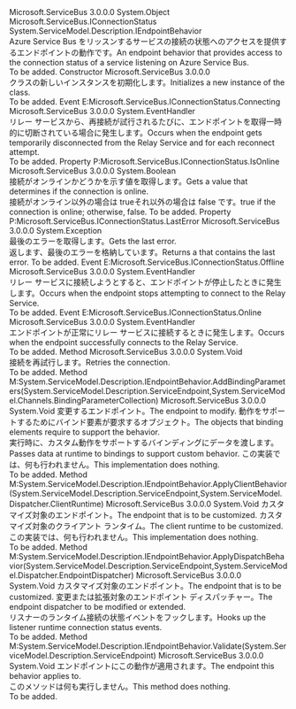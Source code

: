 <Type Name="ConnectionStatusBehavior" FullName="Microsoft.ServiceBus.ConnectionStatusBehavior">
  <TypeSignature Language="C#" Value="public class ConnectionStatusBehavior : Microsoft.ServiceBus.IConnectionStatus, System.ServiceModel.Description.IEndpointBehavior" />
  <TypeSignature Language="ILAsm" Value=".class public auto ansi beforefieldinit ConnectionStatusBehavior extends System.Object implements class Microsoft.ServiceBus.IConnectionStatus, class System.ServiceModel.Description.IEndpointBehavior" />
  <TypeSignature Language="DocId" Value="T:Microsoft.ServiceBus.ConnectionStatusBehavior" />
  <TypeSignature Language="VB.NET" Value="Public Class ConnectionStatusBehavior&#xA;Implements IConnectionStatus, IEndpointBehavior" />
  <TypeSignature Language="F#" Value="type ConnectionStatusBehavior = class&#xA;    interface IEndpointBehavior&#xA;    interface IConnectionStatus" />
  <AssemblyInfo>
    <AssemblyName>Microsoft.ServiceBus</AssemblyName>
    <AssemblyVersion>3.0.0.0</AssemblyVersion>
  </AssemblyInfo>
  <Base>
    <BaseTypeName>System.Object</BaseTypeName>
  </Base>
  <Interfaces>
    <Interface>
      <InterfaceName>Microsoft.ServiceBus.IConnectionStatus</InterfaceName>
    </Interface>
    <Interface>
      <InterfaceName>System.ServiceModel.Description.IEndpointBehavior</InterfaceName>
    </Interface>
  </Interfaces>
  <Docs>
    <summary><span data-ttu-id="4bee1-101">Azure Service Bus をリッスンするサービスの接続の状態へのアクセスを提供するエンドポイントの動作です。</span><span class="sxs-lookup"><span data-stu-id="4bee1-101">An endpoint behavior that provides access to the connection status of a service listening on Azure Service Bus.</span></span></summary>
    <remarks>To be added.</remarks>
  </Docs>
  <Members>
    <Member MemberName=".ctor">
      <MemberSignature Language="C#" Value="public ConnectionStatusBehavior ();" />
      <MemberSignature Language="ILAsm" Value=".method public hidebysig specialname rtspecialname instance void .ctor() cil managed" />
      <MemberSignature Language="DocId" Value="M:Microsoft.ServiceBus.ConnectionStatusBehavior.#ctor" />
      <MemberSignature Language="VB.NET" Value="Public Sub New ()" />
      <MemberType>Constructor</MemberType>
      <AssemblyInfo>
        <AssemblyName>Microsoft.ServiceBus</AssemblyName>
        <AssemblyVersion>3.0.0.0</AssemblyVersion>
      </AssemblyInfo>
      <Parameters />
      <Docs>
        <summary><span data-ttu-id="4bee1-102"><see cref="T:Microsoft.ServiceBus.ConnectionStatusBehavior" /> クラスの新しいインスタンスを初期化します。</span><span class="sxs-lookup"><span data-stu-id="4bee1-102">Initializes a new instance of the <see cref="T:Microsoft.ServiceBus.ConnectionStatusBehavior" /> class.</span></span></summary>
        <remarks>To be added.</remarks>
      </Docs>
    </Member>
    <Member MemberName="Connecting">
      <MemberSignature Language="C#" Value="public event EventHandler Connecting;" />
      <MemberSignature Language="ILAsm" Value=".event class System.EventHandler Connecting" />
      <MemberSignature Language="DocId" Value="E:Microsoft.ServiceBus.ConnectionStatusBehavior.Connecting" />
      <MemberSignature Language="VB.NET" Value="Public Event Connecting As EventHandler " />
      <MemberSignature Language="F#" Value="member this.Connecting : EventHandler " Usage="member this.Connecting : System.EventHandler " />
      <MemberType>Event</MemberType>
      <Implements>
        <InterfaceMember>E:Microsoft.ServiceBus.IConnectionStatus.Connecting</InterfaceMember>
      </Implements>
      <AssemblyInfo>
        <AssemblyName>Microsoft.ServiceBus</AssemblyName>
        <AssemblyVersion>3.0.0.0</AssemblyVersion>
      </AssemblyInfo>
      <ReturnValue>
        <ReturnType>System.EventHandler</ReturnType>
      </ReturnValue>
      <Docs>
        <summary>
            <span data-ttu-id="4bee1-103">リレー サービスから、再接続が試行されるたびに、エンドポイントを取得一時的に切断されている場合に発生します。</span><span class="sxs-lookup"><span data-stu-id="4bee1-103">Occurs when the endpoint gets temporarily disconnected from the Relay Service and for each reconnect attempt.</span></span>
            </summary>
        <remarks>To be added.</remarks>
      </Docs>
    </Member>
    <Member MemberName="IsOnline">
      <MemberSignature Language="C#" Value="public bool IsOnline { get; }" />
      <MemberSignature Language="ILAsm" Value=".property instance bool IsOnline" />
      <MemberSignature Language="DocId" Value="P:Microsoft.ServiceBus.ConnectionStatusBehavior.IsOnline" />
      <MemberSignature Language="VB.NET" Value="Public ReadOnly Property IsOnline As Boolean" />
      <MemberSignature Language="F#" Value="member this.IsOnline : bool" Usage="Microsoft.ServiceBus.ConnectionStatusBehavior.IsOnline" />
      <MemberType>Property</MemberType>
      <Implements>
        <InterfaceMember>P:Microsoft.ServiceBus.IConnectionStatus.IsOnline</InterfaceMember>
      </Implements>
      <AssemblyInfo>
        <AssemblyName>Microsoft.ServiceBus</AssemblyName>
        <AssemblyVersion>3.0.0.0</AssemblyVersion>
      </AssemblyInfo>
      <ReturnValue>
        <ReturnType>System.Boolean</ReturnType>
      </ReturnValue>
      <Docs>
        <summary><span data-ttu-id="4bee1-104">接続がオンラインかどうかを示す値を取得します。</span><span class="sxs-lookup"><span data-stu-id="4bee1-104">Gets a value that determines if the connection is online.</span></span></summary>
        <value><span data-ttu-id="4bee1-105">接続がオンライン以外の場合は trueそれ以外の場合は false です。</span><span class="sxs-lookup"><span data-stu-id="4bee1-105">true if the connection is online; otherwise, false.</span></span></value>
        <remarks>To be added.</remarks>
      </Docs>
    </Member>
    <Member MemberName="LastError">
      <MemberSignature Language="C#" Value="public Exception LastError { get; }" />
      <MemberSignature Language="ILAsm" Value=".property instance class System.Exception LastError" />
      <MemberSignature Language="DocId" Value="P:Microsoft.ServiceBus.ConnectionStatusBehavior.LastError" />
      <MemberSignature Language="VB.NET" Value="Public ReadOnly Property LastError As Exception" />
      <MemberSignature Language="F#" Value="member this.LastError : Exception" Usage="Microsoft.ServiceBus.ConnectionStatusBehavior.LastError" />
      <MemberType>Property</MemberType>
      <Implements>
        <InterfaceMember>P:Microsoft.ServiceBus.IConnectionStatus.LastError</InterfaceMember>
      </Implements>
      <AssemblyInfo>
        <AssemblyName>Microsoft.ServiceBus</AssemblyName>
        <AssemblyVersion>3.0.0.0</AssemblyVersion>
      </AssemblyInfo>
      <ReturnValue>
        <ReturnType>System.Exception</ReturnType>
      </ReturnValue>
      <Docs>
        <summary><span data-ttu-id="4bee1-106">最後のエラーを取得します。</span><span class="sxs-lookup"><span data-stu-id="4bee1-106">Gets the last error.</span></span></summary>
        <value><span data-ttu-id="4bee1-107">返します、<see cref="T:System.Exception" />最後のエラーを格納しています。</span><span class="sxs-lookup"><span data-stu-id="4bee1-107">Returns a <see cref="T:System.Exception" /> that contains the last error.</span></span></value>
        <remarks>To be added.</remarks>
      </Docs>
    </Member>
    <Member MemberName="Offline">
      <MemberSignature Language="C#" Value="public event EventHandler Offline;" />
      <MemberSignature Language="ILAsm" Value=".event class System.EventHandler Offline" />
      <MemberSignature Language="DocId" Value="E:Microsoft.ServiceBus.ConnectionStatusBehavior.Offline" />
      <MemberSignature Language="VB.NET" Value="Public Event Offline As EventHandler " />
      <MemberSignature Language="F#" Value="member this.Offline : EventHandler " Usage="member this.Offline : System.EventHandler " />
      <MemberType>Event</MemberType>
      <Implements>
        <InterfaceMember>E:Microsoft.ServiceBus.IConnectionStatus.Offline</InterfaceMember>
      </Implements>
      <AssemblyInfo>
        <AssemblyName>Microsoft.ServiceBus</AssemblyName>
        <AssemblyVersion>3.0.0.0</AssemblyVersion>
      </AssemblyInfo>
      <ReturnValue>
        <ReturnType>System.EventHandler</ReturnType>
      </ReturnValue>
      <Docs>
        <summary>
            <span data-ttu-id="4bee1-108">リレー サービスに接続しようとすると、エンドポイントが停止したときに発生します。</span><span class="sxs-lookup"><span data-stu-id="4bee1-108">Occurs when the endpoint stops attempting to connect to the Relay Service.</span></span>
            </summary>
        <remarks>To be added.</remarks>
      </Docs>
    </Member>
    <Member MemberName="Online">
      <MemberSignature Language="C#" Value="public event EventHandler Online;" />
      <MemberSignature Language="ILAsm" Value=".event class System.EventHandler Online" />
      <MemberSignature Language="DocId" Value="E:Microsoft.ServiceBus.ConnectionStatusBehavior.Online" />
      <MemberSignature Language="VB.NET" Value="Public Event Online As EventHandler " />
      <MemberSignature Language="F#" Value="member this.Online : EventHandler " Usage="member this.Online : System.EventHandler " />
      <MemberType>Event</MemberType>
      <Implements>
        <InterfaceMember>E:Microsoft.ServiceBus.IConnectionStatus.Online</InterfaceMember>
      </Implements>
      <AssemblyInfo>
        <AssemblyName>Microsoft.ServiceBus</AssemblyName>
        <AssemblyVersion>3.0.0.0</AssemblyVersion>
      </AssemblyInfo>
      <ReturnValue>
        <ReturnType>System.EventHandler</ReturnType>
      </ReturnValue>
      <Docs>
        <summary>
            <span data-ttu-id="4bee1-109">エンドポイントが正常にリレー サービスに接続するときに発生します。</span><span class="sxs-lookup"><span data-stu-id="4bee1-109">Occurs when the endpoint successfully connects to the Relay Service.</span></span>
            </summary>
        <remarks>To be added.</remarks>
      </Docs>
    </Member>
    <Member MemberName="Retry">
      <MemberSignature Language="C#" Value="public void Retry ();" />
      <MemberSignature Language="ILAsm" Value=".method public hidebysig instance void Retry() cil managed" />
      <MemberSignature Language="DocId" Value="M:Microsoft.ServiceBus.ConnectionStatusBehavior.Retry" />
      <MemberSignature Language="VB.NET" Value="Public Sub Retry ()" />
      <MemberSignature Language="F#" Value="member this.Retry : unit -&gt; unit" Usage="connectionStatusBehavior.Retry " />
      <MemberType>Method</MemberType>
      <AssemblyInfo>
        <AssemblyName>Microsoft.ServiceBus</AssemblyName>
        <AssemblyVersion>3.0.0.0</AssemblyVersion>
      </AssemblyInfo>
      <ReturnValue>
        <ReturnType>System.Void</ReturnType>
      </ReturnValue>
      <Parameters />
      <Docs>
        <summary><span data-ttu-id="4bee1-110">接続を再試行します。</span><span class="sxs-lookup"><span data-stu-id="4bee1-110">Retries the connection.</span></span></summary>
        <remarks>To be added.</remarks>
      </Docs>
    </Member>
    <Member MemberName="System.ServiceModel.Description.IEndpointBehavior.AddBindingParameters">
      <MemberSignature Language="C#" Value="void IEndpointBehavior.AddBindingParameters (System.ServiceModel.Description.ServiceEndpoint endpoint, System.ServiceModel.Channels.BindingParameterCollection bindingParameters);" />
      <MemberSignature Language="ILAsm" Value=".method hidebysig newslot virtual instance void System.ServiceModel.Description.IEndpointBehavior.AddBindingParameters(class System.ServiceModel.Description.ServiceEndpoint endpoint, class System.ServiceModel.Channels.BindingParameterCollection bindingParameters) cil managed" />
      <MemberSignature Language="DocId" Value="M:Microsoft.ServiceBus.ConnectionStatusBehavior.System#ServiceModel#Description#IEndpointBehavior#AddBindingParameters(System.ServiceModel.Description.ServiceEndpoint,System.ServiceModel.Channels.BindingParameterCollection)" />
      <MemberSignature Language="VB.NET" Value="Sub AddBindingParameters (endpoint As ServiceEndpoint, bindingParameters As BindingParameterCollection) Implements IEndpointBehavior.AddBindingParameters" />
      <MemberType>Method</MemberType>
      <Implements>
        <InterfaceMember>M:System.ServiceModel.Description.IEndpointBehavior.AddBindingParameters(System.ServiceModel.Description.ServiceEndpoint,System.ServiceModel.Channels.BindingParameterCollection)</InterfaceMember>
      </Implements>
      <AssemblyInfo>
        <AssemblyName>Microsoft.ServiceBus</AssemblyName>
        <AssemblyVersion>3.0.0.0</AssemblyVersion>
      </AssemblyInfo>
      <ReturnValue>
        <ReturnType>System.Void</ReturnType>
      </ReturnValue>
      <Parameters>
        <Parameter Name="serviceEndpoint" Type="System.ServiceModel.Description.ServiceEndpoint" />
        <Parameter Name="bindingParameters" Type="System.ServiceModel.Channels.BindingParameterCollection" />
      </Parameters>
      <Docs>
        <param name="endpoint"><span data-ttu-id="4bee1-111">変更するエンドポイント。</span><span class="sxs-lookup"><span data-stu-id="4bee1-111">The endpoint to modify.</span></span></param>
        <param name="bindingParameters"><span data-ttu-id="4bee1-112">動作をサポートするためにバインド要素が要求するオブジェクト。</span><span class="sxs-lookup"><span data-stu-id="4bee1-112">The objects that binding elements require to support the behavior.</span></span></param>
        <summary>
            <span data-ttu-id="4bee1-113">実行時に、カスタム動作をサポートするバインディングにデータを渡します。</span><span class="sxs-lookup"><span data-stu-id="4bee1-113">Passes data at runtime to bindings to support custom behavior.</span></span> <span data-ttu-id="4bee1-114">この実装では、何も行われません。</span><span class="sxs-lookup"><span data-stu-id="4bee1-114">This implementation does nothing.</span></span>
            </summary>
        <remarks>To be added.</remarks>
      </Docs>
    </Member>
    <Member MemberName="System.ServiceModel.Description.IEndpointBehavior.ApplyClientBehavior">
      <MemberSignature Language="C#" Value="void IEndpointBehavior.ApplyClientBehavior (System.ServiceModel.Description.ServiceEndpoint serviceEndpoint, System.ServiceModel.Dispatcher.ClientRuntime clientRuntime);" />
      <MemberSignature Language="ILAsm" Value=".method hidebysig newslot virtual instance void System.ServiceModel.Description.IEndpointBehavior.ApplyClientBehavior(class System.ServiceModel.Description.ServiceEndpoint serviceEndpoint, class System.ServiceModel.Dispatcher.ClientRuntime clientRuntime) cil managed" />
      <MemberSignature Language="DocId" Value="M:Microsoft.ServiceBus.ConnectionStatusBehavior.System#ServiceModel#Description#IEndpointBehavior#ApplyClientBehavior(System.ServiceModel.Description.ServiceEndpoint,System.ServiceModel.Dispatcher.ClientRuntime)" />
      <MemberType>Method</MemberType>
      <Implements>
        <InterfaceMember>M:System.ServiceModel.Description.IEndpointBehavior.ApplyClientBehavior(System.ServiceModel.Description.ServiceEndpoint,System.ServiceModel.Dispatcher.ClientRuntime)</InterfaceMember>
      </Implements>
      <AssemblyInfo>
        <AssemblyName>Microsoft.ServiceBus</AssemblyName>
        <AssemblyVersion>3.0.0.0</AssemblyVersion>
      </AssemblyInfo>
      <ReturnValue>
        <ReturnType>System.Void</ReturnType>
      </ReturnValue>
      <Parameters>
        <Parameter Name="serviceEndpoint" Type="System.ServiceModel.Description.ServiceEndpoint" />
        <Parameter Name="behavior" Type="System.ServiceModel.Dispatcher.ClientRuntime" />
      </Parameters>
      <Docs>
        <param name="serviceEndpoint"><span data-ttu-id="4bee1-115">カスタマイズ対象のエンドポイント。</span><span class="sxs-lookup"><span data-stu-id="4bee1-115">The endpoint that is to be customized.</span></span></param>
        <param name="clientRuntime"><span data-ttu-id="4bee1-116">カスタマイズ対象のクライアント ランタイム。</span><span class="sxs-lookup"><span data-stu-id="4bee1-116">The client runtime to be customized.</span></span></param>
        <summary>
            <span data-ttu-id="4bee1-117">この実装では、何も行われません。</span><span class="sxs-lookup"><span data-stu-id="4bee1-117">This implementation does nothing.</span></span>
            </summary>
        <remarks>To be added.</remarks>
      </Docs>
    </Member>
    <Member MemberName="System.ServiceModel.Description.IEndpointBehavior.ApplyDispatchBehavior">
      <MemberSignature Language="C#" Value="void IEndpointBehavior.ApplyDispatchBehavior (System.ServiceModel.Description.ServiceEndpoint serviceEndpoint, System.ServiceModel.Dispatcher.EndpointDispatcher endpointDispatcher);" />
      <MemberSignature Language="ILAsm" Value=".method hidebysig newslot virtual instance void System.ServiceModel.Description.IEndpointBehavior.ApplyDispatchBehavior(class System.ServiceModel.Description.ServiceEndpoint serviceEndpoint, class System.ServiceModel.Dispatcher.EndpointDispatcher endpointDispatcher) cil managed" />
      <MemberSignature Language="DocId" Value="M:Microsoft.ServiceBus.ConnectionStatusBehavior.System#ServiceModel#Description#IEndpointBehavior#ApplyDispatchBehavior(System.ServiceModel.Description.ServiceEndpoint,System.ServiceModel.Dispatcher.EndpointDispatcher)" />
      <MemberType>Method</MemberType>
      <Implements>
        <InterfaceMember>M:System.ServiceModel.Description.IEndpointBehavior.ApplyDispatchBehavior(System.ServiceModel.Description.ServiceEndpoint,System.ServiceModel.Dispatcher.EndpointDispatcher)</InterfaceMember>
      </Implements>
      <AssemblyInfo>
        <AssemblyName>Microsoft.ServiceBus</AssemblyName>
        <AssemblyVersion>3.0.0.0</AssemblyVersion>
      </AssemblyInfo>
      <ReturnValue>
        <ReturnType>System.Void</ReturnType>
      </ReturnValue>
      <Parameters>
        <Parameter Name="serviceEndpoint" Type="System.ServiceModel.Description.ServiceEndpoint" />
        <Parameter Name="endpointDispatcher" Type="System.ServiceModel.Dispatcher.EndpointDispatcher" />
      </Parameters>
      <Docs>
        <param name="serviceEndpoint"><span data-ttu-id="4bee1-118">カスタマイズ対象のエンドポイント。</span><span class="sxs-lookup"><span data-stu-id="4bee1-118">The endpoint that is to be customized.</span></span></param>
        <param name="endpointDispatcher"><span data-ttu-id="4bee1-119">変更または拡張対象のエンドポイント ディスパッチャー。</span><span class="sxs-lookup"><span data-stu-id="4bee1-119">The endpoint dispatcher to be modified or extended.</span></span></param>
        <summary>
            <span data-ttu-id="4bee1-120">リスナーのランタイム接続の状態イベントをフックします。</span><span class="sxs-lookup"><span data-stu-id="4bee1-120">Hooks up the listener runtime connection status events.</span></span>
            </summary>
        <remarks>To be added.</remarks>
      </Docs>
    </Member>
    <Member MemberName="System.ServiceModel.Description.IEndpointBehavior.Validate">
      <MemberSignature Language="C#" Value="void IEndpointBehavior.Validate (System.ServiceModel.Description.ServiceEndpoint endpoint);" />
      <MemberSignature Language="ILAsm" Value=".method hidebysig newslot virtual instance void System.ServiceModel.Description.IEndpointBehavior.Validate(class System.ServiceModel.Description.ServiceEndpoint endpoint) cil managed" />
      <MemberSignature Language="DocId" Value="M:Microsoft.ServiceBus.ConnectionStatusBehavior.System#ServiceModel#Description#IEndpointBehavior#Validate(System.ServiceModel.Description.ServiceEndpoint)" />
      <MemberSignature Language="VB.NET" Value="Sub Validate (endpoint As ServiceEndpoint) Implements IEndpointBehavior.Validate" />
      <MemberType>Method</MemberType>
      <Implements>
        <InterfaceMember>M:System.ServiceModel.Description.IEndpointBehavior.Validate(System.ServiceModel.Description.ServiceEndpoint)</InterfaceMember>
      </Implements>
      <AssemblyInfo>
        <AssemblyName>Microsoft.ServiceBus</AssemblyName>
        <AssemblyVersion>3.0.0.0</AssemblyVersion>
      </AssemblyInfo>
      <ReturnValue>
        <ReturnType>System.Void</ReturnType>
      </ReturnValue>
      <Parameters>
        <Parameter Name="serviceEndpoint" Type="System.ServiceModel.Description.ServiceEndpoint" />
      </Parameters>
      <Docs>
        <param name="endpoint"><span data-ttu-id="4bee1-121">エンドポイントにこの動作が適用されます。</span><span class="sxs-lookup"><span data-stu-id="4bee1-121">The endpoint this behavior applies to.</span></span></param>
        <summary>
            <span data-ttu-id="4bee1-122">このメソッドは何も実行しません。</span><span class="sxs-lookup"><span data-stu-id="4bee1-122">This method does nothing.</span></span>
            </summary>
        <remarks>To be added.</remarks>
      </Docs>
    </Member>
  </Members>
</Type>
